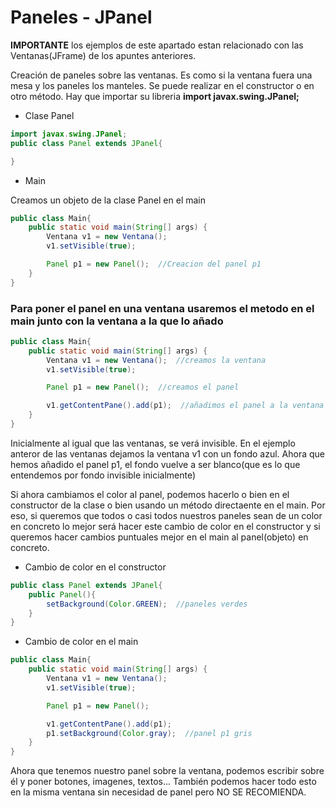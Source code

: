 # Paneles - JPanel
**IMPORTANTE** los ejemplos de este apartado estan relacionado con las Ventanas(JFrame) de los apuntes anteriores.

Creación de paneles sobre las ventanas. Es como si la ventana fuera una mesa y los paneles los manteles.
Se puede realizar en el constructor o en otro método.
Hay que importar su libreria **import javax.swing.JPanel;**
- Clase Panel
```java
import javax.swing.JPanel;
public class Panel extends JPanel{

}
```
- Main

Creamos un objeto de la clase Panel en el main
```java
public class Main{
    public static void main(String[] args) {
        Ventana v1 = new Ventana();
        v1.setVisible(true);

        Panel p1 = new Panel();  //Creacion del panel p1
    }
}
```
### Para poner el panel en una ventana usaremos el metodo en el main junto con la ventana a la que lo añado
```java
public class Main{
    public static void main(String[] args) {
        Ventana v1 = new Ventana();  //creamos la ventana
        v1.setVisible(true);

        Panel p1 = new Panel();  //creamos el panel

        v1.getContentPane().add(p1);  //añadimos el panel a la ventana v1
    }
}
```
Inicialmente al igual que las ventanas, se verá invisible. En el ejemplo anteror de las ventanas dejamos la ventana v1 con un fondo azul. Ahora que hemos añadido el panel p1, el fondo vuelve a ser blanco(que es lo que entendemos por fondo invisible inicialmente)

Si ahora cambiamos el color al panel, podemos hacerlo o bien en el constructor de la clase o bien usando un método directaente en el main. Por eso, si queremos que todos o casi todos nuestros paneles sean de un color en concreto lo mejor será hacer este cambio de color en el constructor y si queremos hacer cambios puntuales mejor en el main al panel(objeto) en concreto.
- Cambio de color en el constructor
```java
public class Panel extends JPanel{
    public Panel(){
        setBackground(Color.GREEN);  //paneles verdes
    }
}
```
- Cambio de color en el main
```java
public class Main{
    public static void main(String[] args) {
        Ventana v1 = new Ventana();
        v1.setVisible(true);

        Panel p1 = new Panel();

        v1.getContentPane().add(p1);
        p1.setBackground(Color.gray);  //panel p1 gris
    }
}
```
Ahora que tenemos nuestro panel sobre la ventana, podemos escribir sobre él y poner botones, imagenes, textos...
También podemos hacer todo esto en la misma ventana sin necesidad de panel pero NO SE RECOMIENDA.



